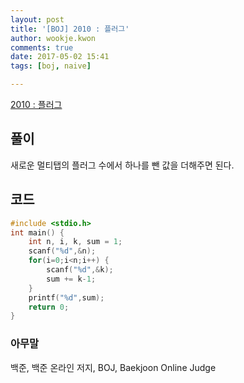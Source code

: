 ```yaml
---
layout: post
title: '[BOJ] 2010 : 플러그'
author: wookje.kwon
comments: true
date: 2017-05-02 15:41
tags: [boj, naive]

---
```


[2010 : 플러그](https://www.acmicpc.net/problem/2010)

## 풀이

새로운 멀티탭의 플러그 수에서 하나를 뺀 값을 더해주면 된다.

## 코드

```cpp
#include <stdio.h>
int main() {
	int n, i, k, sum = 1;
	scanf("%d",&n);
	for(i=0;i<n;i++) {
		scanf("%d",&k);
		sum += k-1;
	}
	printf("%d",sum);
	return 0;
}
```

### 아무말  
백준, 백준 온라인 저지, BOJ, Baekjoon Online Judge